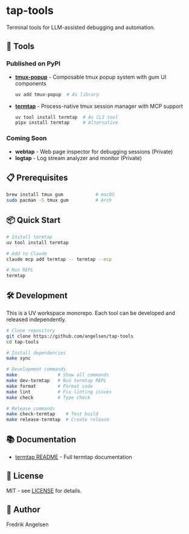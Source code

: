 # tap-tools

Terminal tools for LLM-assisted debugging and automation.

## 🔧 Tools

### Published on PyPI
- **[tmux-popup](packages/tmux-popup)** - Composable tmux popup system with gum UI components
  ```bash
  uv add tmux-popup  # As library
  ```

- **[termtap](packages/termtap)** - Process-native tmux session manager with MCP support
  ```bash
  uv tool install termtap  # As CLI tool
  pipx install termtap     # Alternative
  ```

### Coming Soon
- **webtap** - Web page inspector for debugging sessions (Private)
- **logtap** - Log stream analyzer and monitor (Private)

## 📋 Prerequisites

```bash
brew install tmux gum            # macOS
sudo pacman -S tmux gum          # Arch
```

## 📦 Quick Start

```bash
# Install termtap
uv tool install termtap

# Add to Claude
claude mcp add termtap -- termtap --mcp

# Run REPL
termtap
```

## 🛠️ Development

This is a UV workspace monorepo. Each tool can be developed and released independently.

```bash
# Clone repository
git clone https://github.com/angelsen/tap-tools
cd tap-tools

# Install dependencies
make sync

# Development commands
make               # Show all commands
make dev-termtap   # Run termtap REPL
make format        # Format code
make lint          # Fix linting issues
make check         # Type check

# Release commands
make check-termtap    # Test build
make release-termtap  # Create release
```

## 📚 Documentation

- [termtap README](packages/termtap/README.md) - Full termtap documentation

## 📄 License

MIT - see [LICENSE](LICENSE) for details.

## 👤 Author

Fredrik Angelsen